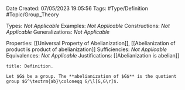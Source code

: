 <div class="topSpace"></div>

Date Created: 07/05/2023 19:05:56
Tags: #Type/Definition #Topic/Group_Theory

Types: _Not Applicable_
Examples: _Not Applicable_
Constructions: _Not Applicable_
Generalizations: _Not Applicable_

Properties: [[Universal Property of Abelianization]], [[Abelianization of product is product of abelianization]]
Sufficiencies: _Not Applicable_
Equivalences: _Not Applicable_
Justifications: [[Abelianization is abelian]]

``` ad-Definition
title: Definition.

Let $G$ be a group. The **abelianization of $G$** is the quotient group $G^\textrm{ab}\coloneqq G/\l[G,G\r]$.

```
